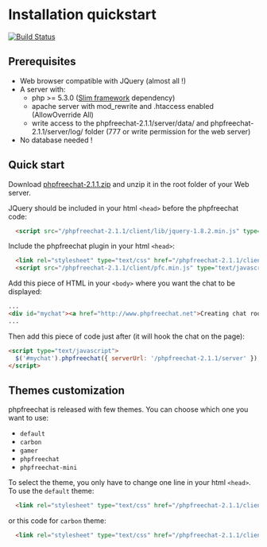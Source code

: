# Installation quickstart

[![Build Status](https://travis-ci.org/piyushrajput/phpfreechat.png?branch=master)](https://travis-ci.org/piyushrajput/phpfreechat)

## Prerequisites

  * Web browser compatible with JQuery (almost all !)
  * A server with:
    * php >= 5.3.0 ([Slim framework](https://github.com/codeguy/Slim/blob/master/README.markdown#system-requirements) dependency)
    * apache server with mod_rewrite and .htaccess enabled (AllowOverride All)
    * write access to the phpfreechat-2.1.1/server/data/ and phpfreechat-2.1.1/server/log/ folder (777 or write permission for the web server)
  * No database needed !


## Quick start

Download [phpfreechat-2.1.1.zip](http://www.phpfreechat.net/download) and unzip it in the root folder of your Web server.

JQuery should be included in your html `<head>` before the phpfreechat code:
```html
  <script src="/phpfreechat-2.1.1/client/lib/jquery-1.8.2.min.js" type="text/javascript"></script>
```

Include the phpfreechat plugin in your html `<head>`:
```html
  <link rel="stylesheet" type="text/css" href="/phpfreechat-2.1.1/client/themes/default/pfc.min.css" />
  <script src="/phpfreechat-2.1.1/client/pfc.min.js" type="text/javascript"></script>
```

Add this piece of HTML in your `<body>` where you want the chat to be displayed:
```html
...
<div id="mychat"><a href="http://www.phpfreechat.net">Creating chat rooms everywhere - phpFreeChat</a></div>
...
```

Then add this piece of code just after (it will hook the chat on the page):
```html
<script type="text/javascript">
  $('#mychat').phpfreechat({ serverUrl: '/phpfreechat-2.1.1/server' });
</script>
```

## Themes customization

phpfreechat is released with few themes. You can choose which one you want to use:

* `default`
* `carbon`
* `gamer`
* `phpfreechat`
* `phpfreechat-mini`

To select the theme, you only have to change one line in your html `<head>`. To use the `default` theme:
```html
  <link rel="stylesheet" type="text/css" href="/phpfreechat-2.1.1/client/themes/default/pfc.min.css" />
```
or this code for `carbon` theme:
```html
  <link rel="stylesheet" type="text/css" href="/phpfreechat-2.1.1/client/themes/carbon/pfc.min.css" />
```
